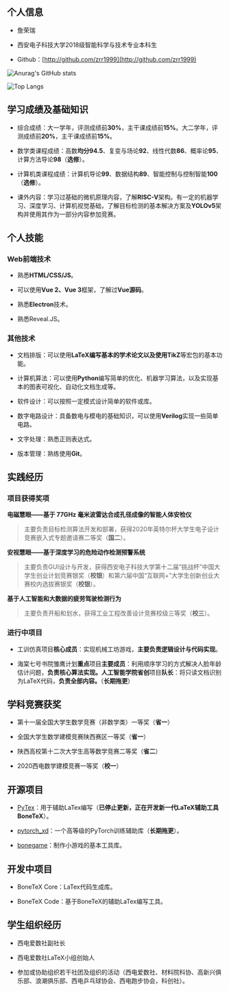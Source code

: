 ##  个人信息

- 詹荣瑞

- 西安电子科技大学2018级智能科学与技术专业本科生

- Github：[http://github.com/zrr1999](http://github.com/zrr1999) 

![Anurag's GitHub stats](https://github-readme-stats.vercel.app/api?username=zrr1999&count_private=true)

![Top Langs](https://github-readme-stats.vercel.app/api/top-langs/?username=zrr1999&layout=compact)

## 学习成绩及基础知识

- 综合成绩：大一学年，评测成绩前**30%**，主干课成绩前**15%**。大二学年，评测成绩前**20%**，主干课成绩前**15%**。

- 数学类课程成绩：高数**均分94.5**、复变与场论**92**、线性代数**86**、概率论**95**、计算方法导论**98**（**选修**）。

- 计算机类课程成绩：计算机导论**99**、数据结构**89**、智能控制与控制智能**100**（**选修**）。

- 课外内容：学习过基础的微机原理内容，了解**RISC-V**架构。有一定的机器学习、深度学习、计算机视觉基础，了解目标检测的基本解决方案及**YOLOv5**架构并使用其作为一部分内容参加竞赛。

## 个人技能

### Web前端技术

- 熟悉**HTML/CSS/JS**。

- 可以使用**Vue 2、Vue 3**框架，了解过**Vue源码**。

- 熟悉**Electron**技术。

- 熟悉Reveal.JS。

### 其他技术

- 文档排版：可以使用**LaTeX编写基本的学术论文以及使用TikZ**等宏包的基本功能。

- 计算机算法：可以使用**Python**编写简单的优化、机器学习算法，以及实现基本的图表可视化、自动化文档生成等。

- 软件设计：可以按照一定模式设计简单的软件或库。

- 数字电路设计：具备数电与模电的基础知识，可以使用**Verilog**实现一些简单电路。

- 文字处理：熟悉正则表达式。

- 版本管理：熟练使用**Git**。

## 实践经历

### 项目获得奖项

**电磁慧眼——基于 77GHz 毫米波雷达合成孔径成像的智能人体安检仪**

> 主要负责目标检测算法开发和部署，获得2020年英特尔杯大学生电子设计竞赛嵌入式专题邀请赛二等奖（**国二**）。

**安视慧眼——基于深度学习的危险动作检测预警系统**

> 主要负责GUI设计与开发，获得西安电子科技大学第十二届“挑战杯”中国大学生创业计划竞赛银奖（**校银**）和第六届中国“互联网+”大学生创新创业大赛校内选拔赛银奖（**校银**）。

**基于人工智能和大数据的疲劳驾驶检测行为**

> 主要负责开船和划水，获得工业工程改善设计竞赛校级三等奖（**校三**）。

### 进行中项目

- 工训仿真项目**核心成员**：实现机械工坊游戏，**主要负责逻辑设计与代码实现**。

- 海棠七号书院雏鹰计划**重点**项目**主要成员**：利用顺序学习的方式解决人脸年龄估计问题，**负责核心算法实现。**人工智能学院**省创**项目**队长**：将只读文档识别为LaTeX代码，**负责全部内容。**（**长期拖更**）

## 学科竞赛获奖

- 第十一届全国大学生数学竞赛（非数学类）一等奖（**省一**）

- 全国大学生数学建模竞赛陕西赛区一等奖（**省一**）

- 陕西高校第十二次大学生高等数学竞赛二等奖（**省二**）

- 2020西电数学建模竞赛一等奖（**校一**）

## 开源项目

- [PyTex](https://github.com/zrr1999/PyTex)：用于辅助LaTex编写（**已停止更新，正在开发新一代LaTeX辅助工具BoneTeX**）。

- [pytorch_xd](https://github.com/zrr1999/pytorch_xd)：一个高等级的PyTorch训练辅助库（**长期拖更**）。

- [bonegame](https://github.com/zrr1999/bonegame)：制作小游戏的基本工具库。

## 开发中项目

- BoneTeX Core：LaTex代码生成库。

- BoneTeX Code：基于BoneTeX的辅助LaTex编写工具。

## 学生组织经历

- 西电爱数社副社长

- 西电爱数社LaTeX小组创始人

- 参加或协助组织若干社团及组织的活动（西电爱数社、材料院科协、高新兴俱乐部、浪潮俱乐部、西电乒乓球协会、西电跑步协会，科创社）。


